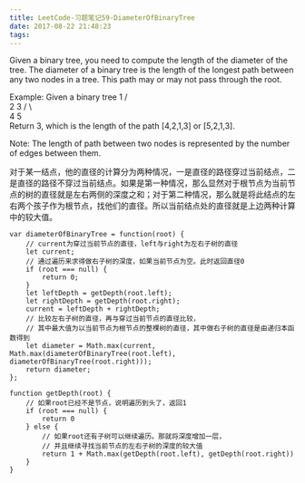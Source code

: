 ```yaml
---
title: LeetCode-习题笔记59-DiameterOfBinaryTree
date: 2017-08-22 21:48:23
tags:
---
```



Given a binary tree, you need to compute the length of the diameter of the tree. The diameter of a binary tree is the length of the longest path between any two nodes in a tree. This path may or may not pass through the root.

Example:
Given a binary tree 
          1
         / \
        2   3
       / \     
      4   5    
Return 3, which is the length of the path [4,2,1,3] or [5,2,1,3].

Note: The length of path between two nodes is represented by the number of edges between them.


对于某一结点，他的直径的计算分为两种情况，一是直径的路径穿过当前结点，二是直径的路径不穿过当前结点。如果是第一种情况，那么显然对于根节点为当前节点的树的直径就是左右两侧的深度之和；对于第二种情况，那么就是将此结点的左右两个孩子作为根节点，找他们的直径。所以当前结点处的直径就是上边两种计算中的较大值。

	
	var diameterOfBinaryTree = function(root) {
	    // current为穿过当前节点的直径，left与right为左右子树的直径
	    let current;
	    // 通过遍历来求得做右子树的深度，如果当前节点为空。此时返回直径0
	    if (root === null) {
	        return 0;
	    }
	    let leftDepth = getDepth(root.left);
	    let rightDepth = getDepth(root.right);
	    current = leftDepth + rightDepth;
	    // 比较左右子树的直径，再与穿过当前节点的直径比较，
	    // 其中最大值为以当前节点为根节点的整棵树的直径，其中做右子树的直径是由递归本函数得到
	    let diameter = Math.max(current, Math.max(diameterOfBinaryTree(root.left), diameterOfBinaryTree(root.right)));
	    return diameter;
	};
	
	function getDepth(root) {
	    // 如果root已经不是节点，说明遍历到头了，返回1
	    if (root === null) {
	        return 0
	    } else {
	        // 如果root还有子树可以继续遍历。那就将深度增加一层，
	        // 并且继续寻找当前节点的左右子树的深度的较大值
	        return 1 + Math.max(getDepth(root.left), getDepth(root.right))
	    }
	}